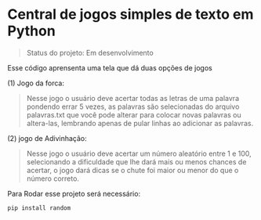 # Central de jogos simples de texto em Python
>Status do projeto: Em desenvolvimento

Esse código aprensenta uma tela que dá duas opções de jogos  
  
(1) Jogo da forca:   
>Nesse jogo o usuário deve acertar todas as letras de uma palavra pondendo errar 5 vezes, 
as palavras são selecionadas do arquivo palavras.txt que você pode alterar para colocar 
novas palavras ou altera-las, lembrando apenas de pular linhas ao adicionar as palavras.

(2) jogo de Adivinhação:  

>Nesse jogo o usuário deve acertar um número aleatório entre 1 e 100, selecionando a 
dificuldade que lhe dará mais ou menos chances de acertar, o jogo dará dicas se o chute
foi maior ou menor do que o número correto.
                      
Para Rodar esse projeto será necessário:

```
pip install random
```
